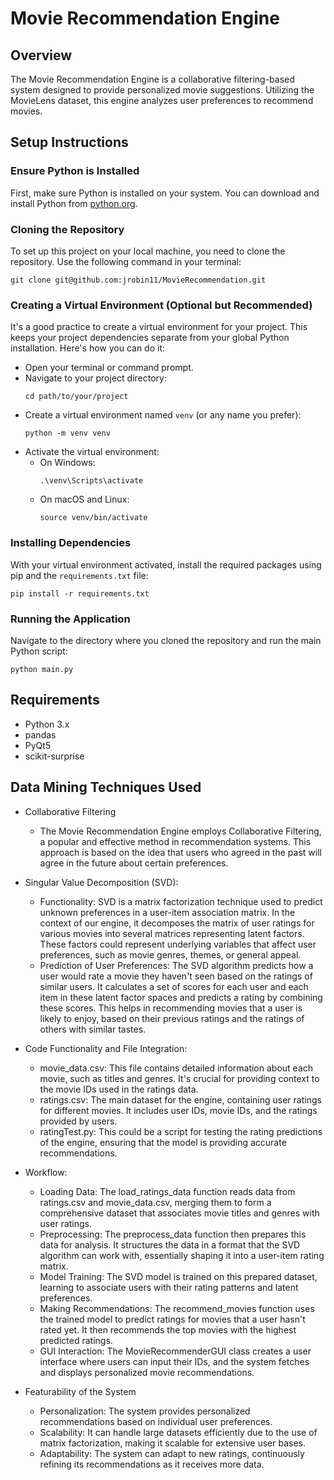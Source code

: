
# Movie Recommendation Engine

## Overview
The Movie Recommendation Engine is a collaborative filtering-based system designed to provide personalized movie suggestions. Utilizing the MovieLens dataset, this engine analyzes user preferences to recommend movies.

## Setup Instructions

### Ensure Python is Installed
First, make sure Python is installed on your system. You can download and install Python from [python.org](https://www.python.org/).

### Cloning the Repository
To set up this project on your local machine, you need to clone the repository. Use the following command in your terminal:

```
git clone git@github.com:jrobin11/MovieRecommendation.git
```

### Creating a Virtual Environment (Optional but Recommended)
It's a good practice to create a virtual environment for your project. This keeps your project dependencies separate from your global Python installation. Here's how you can do it:
- Open your terminal or command prompt.
- Navigate to your project directory:
  ```
  cd path/to/your/project
  ```
- Create a virtual environment named `venv` (or any name you prefer):
  ```
  python -m venv venv
  ```
- Activate the virtual environment:
  - On Windows:
    ```
    .\venv\Scripts\activate
    ```
  - On macOS and Linux:
    ```
    source venv/bin/activate
    ```

### Installing Dependencies
With your virtual environment activated, install the required packages using pip and the `requirements.txt` file:
```
pip install -r requirements.txt
```

### Running the Application
Navigate to the directory where you cloned the repository and run the main Python script:
```
python main.py
```

## Requirements
- Python 3.x
- pandas
- PyQt5
- scikit-surprise

## Data Mining Techniques Used
- Collaborative Filtering
  * The Movie Recommendation Engine employs Collaborative Filtering, a popular and effective method in recommendation systems. This approach is based on the idea that users who agreed in the past will agree in the future about certain preferences.

- Singular Value Decomposition (SVD):
  * Functionality: SVD is a matrix factorization technique used to predict unknown preferences in a user-item association matrix. In the context of our engine, it decomposes the matrix of user ratings for various movies into several matrices representing latent factors. These factors could represent underlying variables that affect user preferences, such as movie genres, themes, or general appeal.
  * Prediction of User Preferences: The SVD algorithm predicts how a user would rate a movie they haven't seen based on the ratings of similar users. It calculates a set of scores for each user and each item in these latent factor spaces and predicts a rating by combining these scores. This helps in recommending movies that a user is likely to enjoy, based on their previous ratings and the ratings of others with similar tastes.

- Code Functionality and File Integration:
  * movie_data.csv: This file contains detailed information about each movie, such as titles and genres. It's crucial for providing context to the movie IDs used in the ratings data.
  * ratings.csv: The main dataset for the engine, containing user ratings for different movies. It includes user IDs, movie IDs, and the ratings provided by users.
  * ratingTest.py: This could be a script for testing the rating predictions of the engine, ensuring that the model is providing accurate recommendations.

- Workflow:
  * Loading Data: The load_ratings_data function reads data from ratings.csv and movie_data.csv, merging them to form a comprehensive dataset that associates movie titles and genres with user ratings.
  * Preprocessing: The preprocess_data function then prepares this data for analysis. It structures the data in a format that the SVD algorithm can work with, essentially shaping it into a user-item rating matrix.
  * Model Training: The SVD model is trained on this prepared dataset, learning to associate users with their rating patterns and latent preferences.
  * Making Recommendations: The recommend_movies function uses the trained model to predict ratings for movies that a user hasn't rated yet. It then recommends the top movies with the highest predicted ratings.
  * GUI Interaction: The MovieRecommenderGUI class creates a user interface where users can input their IDs, and the system fetches and displays personalized movie recommendations.

- Featurability of the System
  * Personalization: The system provides personalized recommendations based on individual user preferences.
  * Scalability: It can handle large datasets efficiently due to the use of matrix factorization, making it scalable for extensive user bases.
  * Adaptability: The system can adapt to new ratings, continuously refining its recommendations as it receives more data.
